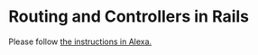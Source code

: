 # Routing and Controllers in Rails

Please follow [the instructions in Alexa.](https://alexa.bitmaker.co/cohorts/67/assignments/2036/latest)


